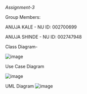 *Assignment-3*


Group Members:

ANUJA KALE - NU ID: 002700699

ANUJA SHINDE - NU ID: 002747948


Class Diagram- 

![image](https://user-images.githubusercontent.com/62926535/205758586-72d91ace-42b8-4e25-879b-6a08ed2d4416.png)


Use Case Diagram

![image](https://user-images.githubusercontent.com/62926535/205758660-1d6d690b-4621-46ae-80a5-3207b925fec2.png)

UML Diagram 
![image](https://user-images.githubusercontent.com/62926535/205758695-6a43c30c-76a3-4d01-a798-dc332d9b3dc5.png)







